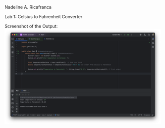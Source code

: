 Nadeline A. Ricafranca

Lab 1: Celsius to Fahrenheit Converter

Screenshot of the Output: ![img.png](img.png)
